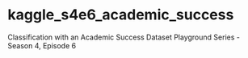 # kaggle_s4e6_academic_success
Classification with an Academic Success Dataset Playground Series - Season 4, Episode 6
